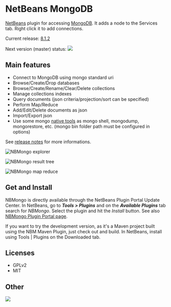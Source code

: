NetBeans MongoDB
================

[NetBeans](http://netbeans.org) plugin for accessing [MongoDB](http://mongodb.org). It adds
a node to the Services tab. Right click it to add connections.

Current release: [8.1.2](https://github.com/le-yams/netbeans-mongodb/releases/tag/nbmongo-8.1.2)

Next version (master) status: ![](https://le-yams.ci.cloudbees.com/buildStatus/icon?job=NBMongo%20master%20build)

Main features
-------------

 * Connect to MongoDB using mongo standard uri
 * Browse/Create/Drop databases
 * Browse/Create/Rename/Clear/Delete collections
 * Manage collections indexes
 * Query documents (json criteria/projection/sort can be specified)
 * Perform Map/Reduce
 * Add/Edit/Delete documents as json
 * Import/Export json
 * Use some mongo [native tools](https://github.com/le-yams/netbeans-mongodb/wiki/MongoNativeTools) as mongo shell, mongodump, mongorestore, etc. (mongo bin folder path must be configured in options)

See [release notes](https://github.com/le-yams/netbeans-mongodb/wiki/ReleaseNotes) for more informations.

![NBMongo explorer](https://raw.githubusercontent.com/le-yams/netbeans-mongodb/master/screenshots/screen-explorer.png "NBMongo explorer")

![NBMongo result tree](https://raw.githubusercontent.com/le-yams/netbeans-mongodb/master/screenshots/screen-query-result-tree.png "NBMongo result tree")

![NBMongo map reduce](https://raw.githubusercontent.com/le-yams/netbeans-mongodb/master/screenshots/screen-mapreduce.png "NBMongo map reduce")

Get and Install
---------------

NBMongo is directly available through the NetBeans Plugin Portal Update Center. 
In NetBeans, go to **_Tools > Plugins_** and on the **_Available Plugins_** tab search for _NBMongo_. Select the plugin and hit the _Install_ button.
See also [NBMongo Plugin Portal page](http://plugins.netbeans.org/plugin/52638).

If you want to try the development version, as it's a Maven project built using the NBM Maven Plugin, just check out and build.
In NetBeans, install using Tools | Plugins on the Downloaded tab.


Licenses
-------
 * GPLv2
 * MIT


Other
-----
![](https://www.cloudbees.com/sites/default/files/styles/large/public/Button-Powered-by-CB.png)

